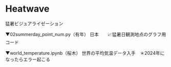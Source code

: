# Heatwave
猛暑ビジュアライゼーション

▼02summerday_point_num.py（有年）
日本　　📈猛暑日観測地点のグラフ用コード

▼world_temperature.ipynb（桜木）
世界の平均気温データ入手　＊2024年になったらエラー起こる
